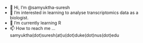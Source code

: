 - 👋 Hi, I’m @samyuktha-suresh
- 👀 I’m interested in learning to analyse transcriptomics data as a biologist. 
- 🌱 I’m currently learning R
- 📫 How to reach me ... samyuktha(dot)suresh(at)u(dot)duke(dot)nus(dot)edu

<!---
samyuktha-suresh/samyuktha-suresh is a ✨ special ✨ repository because its `README.md` (this file) appears on your GitHub profile.
You can click the Preview link to take a look at your changes.
--->
